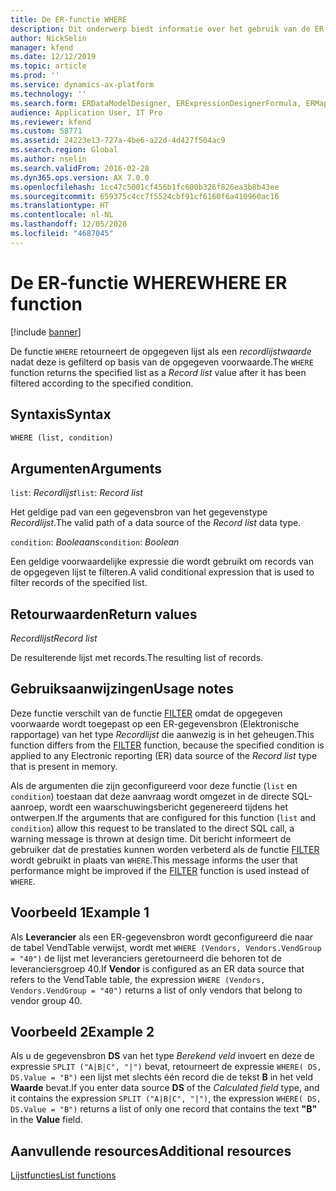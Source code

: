 ```yaml
---
title: De ER-functie WHERE
description: Dit onderwerp biedt informatie over het gebruik van de ER-functie (Elektronische rapportage) WHERE.
author: NickSelin
manager: kfend
ms.date: 12/12/2019
ms.topic: article
ms.prod: ''
ms.service: dynamics-ax-platform
ms.technology: ''
ms.search.form: ERDataModelDesigner, ERExpressionDesignerFormula, ERMappedFormatDesigner, ERModelMappingDesigner
audience: Application User, IT Pro
ms.reviewer: kfend
ms.custom: 58771
ms.assetid: 24223e13-727a-4be6-a22d-4d427f504ac9
ms.search.region: Global
ms.author: nselin
ms.search.validFrom: 2016-02-28
ms.dyn365.ops.version: AX 7.0.0
ms.openlocfilehash: 1cc47c5001cf456b1fc600b326f826ea3b8b43ee
ms.sourcegitcommit: 659375c4cc7f5524cbf91cf6160f6a410960ac16
ms.translationtype: HT
ms.contentlocale: nl-NL
ms.lasthandoff: 12/05/2020
ms.locfileid: "4687045"
---
```

# <a name="where-er-function"></a><span data-ttu-id="3f7fc-103">De ER-functie WHERE</span><span class="sxs-lookup"><span data-stu-id="3f7fc-103">WHERE ER function</span></span>

[!include [banner](../includes/banner.md)]

<span data-ttu-id="3f7fc-104">De functie `WHERE` retourneert de opgegeven lijst als een *recordlijstwaarde* nadat deze is gefilterd op basis van de opgegeven voorwaarde.</span><span class="sxs-lookup"><span data-stu-id="3f7fc-104">The `WHERE` function returns the specified list as a *Record list* value after it has been filtered according to the specified condition.</span></span>

## <a name="syntax"></a><span data-ttu-id="3f7fc-105">Syntaxis</span><span class="sxs-lookup"><span data-stu-id="3f7fc-105">Syntax</span></span>

```vb
WHERE (list, condition)
```

## <a name="arguments"></a><span data-ttu-id="3f7fc-106">Argumenten</span><span class="sxs-lookup"><span data-stu-id="3f7fc-106">Arguments</span></span>

<span data-ttu-id="3f7fc-107">`list`: *Recordlijst*</span><span class="sxs-lookup"><span data-stu-id="3f7fc-107">`list`: *Record list*</span></span>

<span data-ttu-id="3f7fc-108">Het geldige pad van een gegevensbron van het gegevenstype *Recordlijst*.</span><span class="sxs-lookup"><span data-stu-id="3f7fc-108">The valid path of a data source of the *Record list* data type.</span></span>

<span data-ttu-id="3f7fc-109">`condition`: *Booleaans*</span><span class="sxs-lookup"><span data-stu-id="3f7fc-109">`condition`: *Boolean*</span></span>

<span data-ttu-id="3f7fc-110">Een geldige voorwaardelijke expressie die wordt gebruikt om records van de opgegeven lijst te filteren.</span><span class="sxs-lookup"><span data-stu-id="3f7fc-110">A valid conditional expression that is used to filter records of the specified list.</span></span>

## <a name="return-values"></a><span data-ttu-id="3f7fc-111">Retourwaarden</span><span class="sxs-lookup"><span data-stu-id="3f7fc-111">Return values</span></span>

<span data-ttu-id="3f7fc-112">*Recordlijst*</span><span class="sxs-lookup"><span data-stu-id="3f7fc-112">*Record list*</span></span>

<span data-ttu-id="3f7fc-113">De resulterende lijst met records.</span><span class="sxs-lookup"><span data-stu-id="3f7fc-113">The resulting list of records.</span></span>

## <a name="usage-notes"></a><span data-ttu-id="3f7fc-114">Gebruiksaanwijzingen</span><span class="sxs-lookup"><span data-stu-id="3f7fc-114">Usage notes</span></span>

<span data-ttu-id="3f7fc-115">Deze functie verschilt van de functie [FILTER](er-functions-list-filter.md) omdat de opgegeven voorwaarde wordt toegepast op een ER-gegevensbron (Elektronische rapportage) van het type *Recordlijst* die aanwezig is in het geheugen.</span><span class="sxs-lookup"><span data-stu-id="3f7fc-115">This function differs from the [FILTER](er-functions-list-filter.md) function, because the specified condition is applied to any Electronic reporting (ER) data source of the *Record list* type that is present in memory.</span></span>

<span data-ttu-id="3f7fc-116">Als de argumenten die zijn geconfigureerd voor deze functie (`list` en `condition`) toestaan dat deze aanvraag wordt omgezet in de directe SQL-aanroep, wordt een waarschuwingsbericht gegenereerd tijdens het ontwerpen.</span><span class="sxs-lookup"><span data-stu-id="3f7fc-116">If the arguments that are configured for this function (`list` and `condition`) allow this request to be translated to the direct SQL call, a warning message is thrown at design time.</span></span> <span data-ttu-id="3f7fc-117">Dit bericht informeert de gebruiker dat de prestaties kunnen worden verbeterd als de functie [FILTER](er-functions-list-filter.md) wordt gebruikt in plaats van `WHERE`.</span><span class="sxs-lookup"><span data-stu-id="3f7fc-117">This message informs the user that performance might be improved if the [FILTER](er-functions-list-filter.md) function is used instead of `WHERE`.</span></span>

## <a name="example-1"></a><span data-ttu-id="3f7fc-118">Voorbeeld 1</span><span class="sxs-lookup"><span data-stu-id="3f7fc-118">Example 1</span></span>

<span data-ttu-id="3f7fc-119">Als **Leverancier** als een ER-gegevensbron wordt geconfigureerd die naar de tabel VendTable verwijst, wordt met `WHERE (Vendors, Vendors.VendGroup = "40")` de lijst met leveranciers geretourneerd die behoren tot de leveranciersgroep 40.</span><span class="sxs-lookup"><span data-stu-id="3f7fc-119">If **Vendor** is configured as an ER data source that refers to the VendTable table, the expression `WHERE (Vendors, Vendors.VendGroup = "40")` returns a list of only vendors that belong to vendor group 40.</span></span>

## <a name="example-2"></a><span data-ttu-id="3f7fc-120">Voorbeeld 2</span><span class="sxs-lookup"><span data-stu-id="3f7fc-120">Example 2</span></span>

<span data-ttu-id="3f7fc-121">Als u de gegevensbron **DS** van het type *Berekend veld* invoert en deze de expressie `SPLIT ("A|B|C", "|")` bevat, retourneert de expressie `WHERE( DS, DS.Value = "B")` een lijst met slechts één record die de tekst **B** in het veld **Waarde** bevat.</span><span class="sxs-lookup"><span data-stu-id="3f7fc-121">If you enter data source **DS** of the *Calculated field* type, and it contains the expression `SPLIT ("A|B|C", "|")`, the expression `WHERE( DS, DS.Value = "B")` returns a list of only one record that contains the text **"B"** in the **Value** field.</span></span>

## <a name="additional-resources"></a><span data-ttu-id="3f7fc-122">Aanvullende resources</span><span class="sxs-lookup"><span data-stu-id="3f7fc-122">Additional resources</span></span>

[<span data-ttu-id="3f7fc-123">Lijstfuncties</span><span class="sxs-lookup"><span data-stu-id="3f7fc-123">List functions</span></span>](er-functions-category-list.md)
